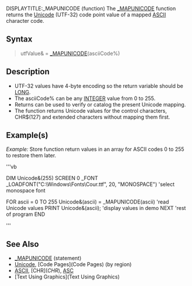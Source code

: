 DISPLAYTITLE:_MAPUNICODE (function)
The [_MAPUNICODE](_MAPUNICODE) function returns the [Unicode](Unicode) (UTF-32) code point value of a mapped [ASCII](ASCII) character code.


## Syntax

>  utfValue& = [_MAPUNICODE](_MAPUNICODE)(asciiCode%)


## Description

* UTF-32 values have 4-byte encoding so the return variable should be [LONG](LONG).
* The asciiCode% can be any [INTEGER](INTEGER) value from 0 to 255.
* Returns can be used to verify or catalog the present Unicode mapping.
* The function returns Unicode values for the control characters, CHR$(127) and extended characters without mapping them first.


## Example(s)

*Example:* Store function return values in an array for ASCII codes 0 to 255 to restore them later.

'''vb

DIM Unicode&(255)
SCREEN 0
_FONT _LOADFONT("C:\Windows\Fonts\Cour.ttf", 20, "MONOSPACE") 'select monospace font

FOR ascii = 0 TO 255
Unicode&(ascii) = _MAPUNICODE(ascii)     'read Unicode values
PRINT Unicode&(ascii);                   'display values in demo
NEXT
 'rest of program 
END

'''


## See Also

* [_MAPUNICODE](_MAPUNICODE) (statement)
* [Unicode](Unicode), [Code Pages](Code Pages) (by region)
* [ASCII](ASCII), [CHR$](CHR$), [ASC](ASC)
* [Text Using Graphics](Text Using Graphics)





